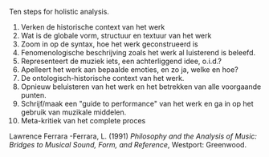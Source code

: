 Ten steps for holistic analysis.
1. Verken de historische context van het werk
2. Wat is de globale vorm, structuur en textuur van het werk
3. Zoom in op de syntax, hoe het werk geconstrueerd is
4. Fenomenologische beschrijving zoals het werk al luisterend is beleefd.
5. Representeert de muziek iets, een achterliggend idee, o.i.d.?
6. Apelleert het werk aan bepaalde emoties, en zo ja, welke en hoe?
7.  De ontologisch-historische context van het werk.
8. Opnieuw beluisteren van het werk en het betrekken van alle voorgaande punten.
9. Schrijf/maak een "guide to performance" van het werk en ga in op het gebruik van muzikale middelen.
10. Meta-kritiek van het complete proces

Lawrence Ferrara -Ferrara, L. (1991) *Philosophy and the Analysis of Music: Bridges to Musical Sound, Form, and Reference*, Westport: Greenwood.